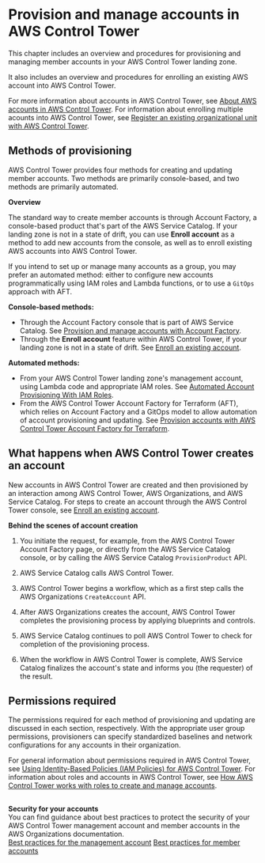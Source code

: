 # Provision and manage accounts in AWS Control Tower<a name="provision-and-manage-accounts"></a>

This chapter includes an overview and procedures for provisioning and managing member accounts in your AWS Control Tower landing zone\.

It also includes an overview and procedures for enrolling an existing AWS account into AWS Control Tower\.

For more information about accounts in AWS Control Tower, see  [About AWS accounts in AWS Control Tower](accounts.md)\. For information about enrolling multiple acounts into AWS Control Tower, see [Register an existing organizational unit with AWS Control Tower](importing-existing.md)\.

## Methods of provisioning<a name="methods-of-provisioning"></a>

AWS Control Tower provides four methods for creating and updating member accounts\. Two methods are primarily console\-based, and two methods are primarily automated\.

**Overview**

The standard way to create member accounts is through Account Factory, a console\-based product that's part of the AWS Service Catalog\. If your landing zone is not in a state of drift, you can use **Enroll account** as a method to add new accounts from the console, as well as to enroll existing AWS accounts into AWS Control Tower\.

If you intend to set up or manage many accounts as a group, you may prefer an automated method: either to configure new accounts programmatically using IAM roles and Lambda functions, or to use a `GitOps` approach with AFT\.

**Console\-based methods:**
+ Through the Account Factory console that is part of AWS Service Catalog\. See [Provision and manage accounts with Account Factory](account-factory.md)\.
+ Through the **Enroll account** feature within AWS Control Tower, if your landing zone is not in a state of drift\. See [Enroll an existing account](quick-account-provisioning.md)\.

**Automated methods:**
+ From your AWS Control Tower landing zone's management account, using Lambda code and appropriate IAM roles\. See [Automated Account Provisioning With IAM Roles](roles-how.md#automated-provisioning)\.
+ From the AWS Control Tower Account Factory for Terraform \(AFT\), which relies on Account Factory and a GitOps model to allow automation of account provisioning and updating\. See [Provision accounts with AWS Control Tower Account Factory for Terraform](taf-account-provisioning.md)\.

## What happens when AWS Control Tower creates an account<a name="what-happens-in-account-creation"></a>

New accounts in AWS Control Tower are created and then provisioned by an interaction among AWS Control Tower, AWS Organizations, and AWS Service Catalog\. For steps to create an account through the AWS Control Tower console, see [Enroll an existing account](quick-account-provisioning.md)\.

**Behind the scenes of account creation**

1. You initiate the request, for example, from the AWS Control Tower Account Factory page, or directly from the AWS Service Catalog console, or by calling the AWS Service Catalog `ProvisionProduct` API\.

1. AWS Service Catalog calls AWS Control Tower\.

1. AWS Control Tower begins a workflow, which as a first step calls the AWS Organizations `CreateAccount` API\.

1. After AWS Organizations creates the account, AWS Control Tower completes the provisioning process by applying blueprints and controls\.

1. AWS Service Catalog continues to poll AWS Control Tower to check for completion of the provisioning process\.

1. When the workflow in AWS Control Tower is complete, AWS Service Catalog finalizes the account's state and informs you \(the requester\) of the result\.

## Permissions required<a name="permissions"></a>

The permissions required for each method of provisioning and updating are discussed in each section, respectively\. With the appropriate user group permissions, provisioners can specify standardized baselines and network configurations for any accounts in their organization\.

For general information about permissions required in AWS Control Tower, see [Using Identity\-Based Policies \(IAM Policies\) for AWS Control Tower](access-control-managing-permissions.md)\. For information about roles and accounts in AWS Control Tower, see [How AWS Control Tower works with roles to create and manage accounts](roles-how.md)\.

## <a name="w371aac32c15"></a>

**Security for your accounts**  
You can find guidance about best practices to protect the security of your AWS Control Tower management account and member accounts in the AWS Organizations documentation\.  
[Best practices for the management account](https://docs.aws.amazon.com/organizations/latest/userguide/orgs_best-practices_mgmt-acct.html)
[Best practices for member accounts](https://docs.aws.amazon.com/organizations/latest/userguide/best-practices_member-acct.html)